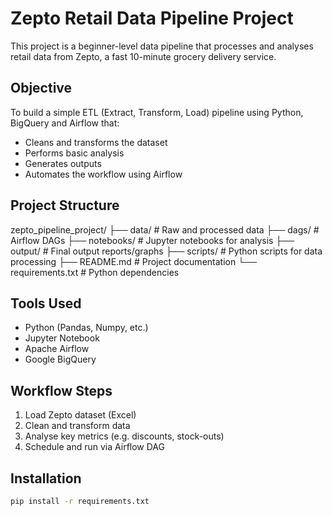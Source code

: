# Zepto Retail Data Pipeline Project

This project is a beginner-level data pipeline that processes and analyses retail data from Zepto, a fast 10-minute grocery delivery service.

##  Objective

To build a simple ETL (Extract, Transform, Load) pipeline using Python, BigQuery and Airflow that:
- Cleans and transforms the dataset
- Performs basic analysis
- Generates outputs
- Automates the workflow using Airflow

## Project Structure

zepto_pipeline_project/
├── data/ # Raw and processed data
├── dags/ # Airflow DAGs
├── notebooks/ # Jupyter notebooks for analysis
├── output/ # Final output reports/graphs
├── scripts/ # Python scripts for data processing
├── README.md # Project documentation
└── requirements.txt # Python dependencies


## Tools Used

- Python (Pandas, Numpy, etc.)
- Jupyter Notebook
- Apache Airflow
- Google BigQuery

##  Workflow Steps

1. Load Zepto dataset (Excel)
2. Clean and transform data
3. Analyse key metrics (e.g. discounts, stock-outs)
4. Schedule and run via Airflow DAG

##  Installation

```bash
pip install -r requirements.txt
